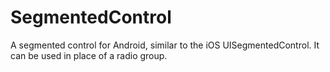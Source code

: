 SegmentedControl
================

A segmented control for Android, similar to the iOS UISegmentedControl. It can be used in place of a radio group.
